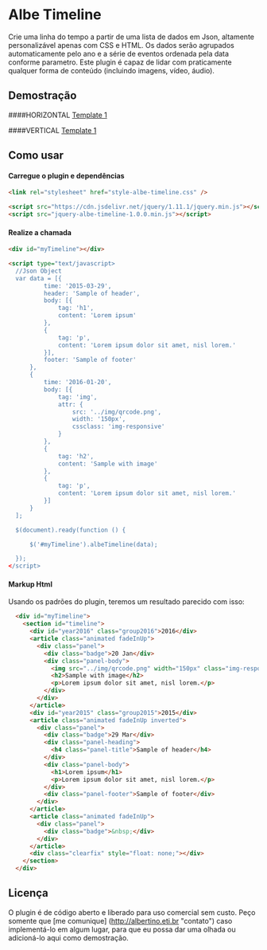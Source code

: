# Albe Timeline
Crie uma linha do tempo a partir de uma lista de dados em Json, altamente personalizável apenas com CSS e HTML.
Os dados serão agrupados automaticamente pelo ano e a série de eventos ordenada pela data conforme parametro.
Este plugin é capaz de lidar com praticamente qualquer forma de conteúdo (incluindo imagens, vídeo, áudio). 

## Demostração
####HORIZONTAL
[Template 1](http://timeline.albertino.eti.br/horizontal-template1 "Template Horizontal")

####VERTICAL
[Template 1](http://timeline.albertino.eti.br/vertical-template1 "Template Vertical")

## Como usar
#### Carregue o plugin e dependências
```html
<link rel="stylesheet" href="style-albe-timeline.css" />

<script src="https://cdn.jsdelivr.net/jquery/1.11.1/jquery.min.js"></script>
<script src="jquery-albe-timeline-1.0.0.min.js"></script>
```
#### Realize a chamada
```html
<div id="myTimeline"></div>

<script type="text/javascript>
  //Json Object
  var data = [{
          time: '2015-03-29',
          header: 'Sample of header',
          body: [{
              tag: 'h1',
              content: 'Lorem ipsum'
          },
          {
              tag: 'p',
              content: 'Lorem ipsum dolor sit amet, nisl lorem.'
          }],
          footer: 'Sample of footer'
      },
      {
          time: '2016-01-20',
          body: [{
              tag: 'img',
              attr: {
                  src: '../img/qrcode.png',
                  width: '150px',
                  cssclass: 'img-responsive'
              }
          },
          {
              tag: 'h2',
              content: 'Sample with image'
          },
          {
              tag: 'p',
              content: 'Lorem ipsum dolor sit amet, nisl lorem.'
          }]
      }
  ];

  $(document).ready(function () {

      $('#myTimeline').albeTimeline(data);

  });
</script>
```
#### Markup Html
Usando os padrões do plugin, teremos um resultado parecido com isso:
```html
  <div id="myTimeline">
    <section id="timeline">
      <div id="year2016" class="group2016">2016</div>
      <article class="animated fadeInUp">
        <div class="panel">
          <div class="badge">20 Jan</div>
          <div class="panel-body">
            <img src="../img/qrcode.png" width="150px" class="img-responsive">
            <h2>Sample with image</h2>
            <p>Lorem ipsum dolor sit amet, nisl lorem.</p>
          </div>
        </div>
      </article>
      <div id="year2015" class="group2015">2015</div>
      <article class="animated fadeInUp inverted">
        <div class="panel">
          <div class="badge">29 Mar</div>
          <div class="panel-heading">
            <h4 class="panel-title">Sample of header</h4>
          </div>
          <div class="panel-body">
            <h1>Lorem ipsum</h1>
            <p>Lorem ipsum dolor sit amet, nisl lorem.</p>
          </div>
          <div class="panel-footer">Sample of footer</div>
        </div>
      </article>
      <article class="animated fadeInUp">
        <div class="panel">
          <div class="badge">&nbsp;</div>
        </div>
      </article>
      <div class="clearfix" style="float: none;"></div>
    </section>
  </div>
```
## Licença
O plugin é de código aberto e liberado para uso comercial sem custo. Peço somente que [me comunique] (http://albertino.eti.br "contato") caso implementá-lo em algum lugar, para que eu possa dar uma olhada ou adicioná-lo aqui como demostração.
